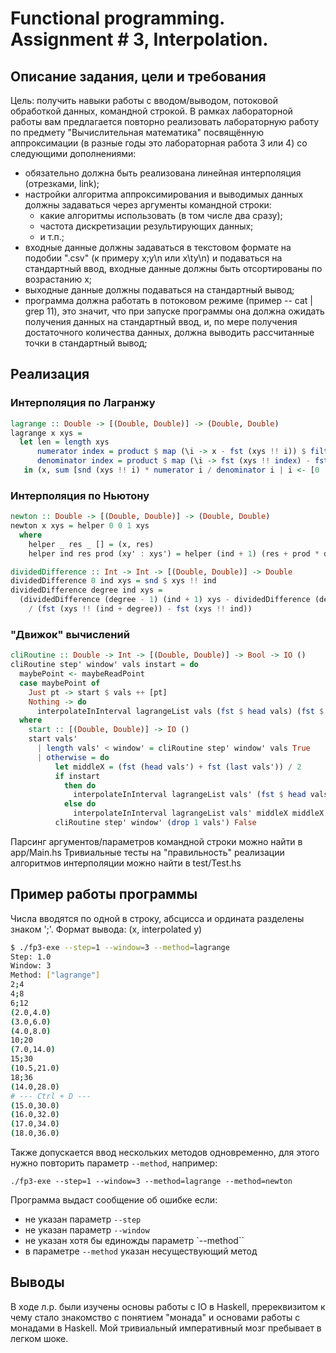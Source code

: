 # Functional programming. Assignment # 3, Interpolation.

## Описание задания, цели и требования

Цель: получить навыки работы с вводом/выводом, потоковой обработкой данных, командной строкой.
В рамках лабораторной работы вам предлагается повторно реализовать лабораторную работу по предмету "Вычислительная математика" посвящённую аппроксимации (в разные годы это лабораторная работа 3 или 4) со следующими дополнениями:

- обязательно должна быть реализована линейная интерполяция (отрезками, link);
- настройки алгоритма аппроксимирования и выводимых данных должны задаваться через аргументы командной строки:
    - какие алгоритмы использовать (в том числе два сразу);
    - частота дискретизации результирующих данных;
    - и т.п.;
- входные данные должны задаваться в текстовом формате на подобии ".csv" (к примеру x;y\n или x\ty\n) и подаваться на стандартный ввод, входные данные должны быть отсортированы по возрастанию x;
- выходные данные должны подаваться на стандартный вывод;
- программа должна работать в потоковом режиме (пример -- cat | grep 11), это значит, что при запуске программы она должна ожидать получения данных на стандартный ввод, и, по мере получения достаточного количества данных, должна выводить рассчитанные точки в стандартный вывод;

## Реализация

### Интерполяция по Лагранжу

```haskell
lagrange :: Double -> [(Double, Double)] -> (Double, Double)
lagrange x xys =
  let len = length xys
      numerator index = product $ map (\i -> x - fst (xys !! i)) $ filter (/= index) [0 .. len - 1]
      denominator index = product $ map (\i -> fst (xys !! index) - fst (xys !! i)) $ filter (/= index) [0 .. len - 1]
   in (x, sum [snd (xys !! i) * numerator i / denominator i | i <- [0 .. len - 1]])
```

### Интерполяция по Ньютону

```haskell
newton :: Double -> [(Double, Double)] -> (Double, Double)
newton x xys = helper 0 0 1 xys
  where
    helper _ res _ [] = (x, res)
    helper ind res prod (xy' : xys') = helper (ind + 1) (res + prod * dividedDifference ind 0 xys) (prod * (x - fst xy')) xys'

dividedDifference :: Int -> Int -> [(Double, Double)] -> Double
dividedDifference 0 ind xys = snd $ xys !! ind
dividedDifference degree ind xys =
  (dividedDifference (degree - 1) (ind + 1) xys - dividedDifference (degree - 1) ind xys)
    / (fst (xys !! (ind + degree)) - fst (xys !! ind))
```

### "Движок" вычислений

```haskell
cliRoutine :: Double -> Int -> [(Double, Double)] -> Bool -> IO ()
cliRoutine step' window' vals instart = do
  maybePoint <- maybeReadPoint
  case maybePoint of
    Just pt -> start $ vals ++ [pt]
    Nothing -> do
      interpolateInInterval lagrangeList vals (fst $ head vals) (fst $ last vals) step'
  where
    start :: [(Double, Double)] -> IO ()
    start vals'
      | length vals' < window' = cliRoutine step' window' vals True
      | otherwise = do
          let middleX = (fst (head vals') + fst (last vals')) / 2
          if instart
            then do
              interpolateInInterval lagrangeList vals' (fst $ head vals') (fst $ last vals') step'
            else do
              interpolateInInterval lagrangeList vals' middleX middleX 1
          cliRoutine step' window' (drop 1 vals') False
```

Парсинг аргументов/параметров командной строки можно найти в app/Main.hs
Тривиальные тесты на "правильность" реализации алгоритмов интерполяции можно найти в test/Test.hs

## Пример работы программы

Числа вводятся по одной в строку, абсцисса и ордината разделены знаком ';'.
Формат вывода: (x, interpolated y)

```sh
$ ./fp3-exe --step=1 --window=3 --method=lagrange
Step: 1.0
Window: 3
Method: ["lagrange"]
2;4
4;8
6;12
(2.0,4.0)
(3.0,6.0)
(4.0,8.0)
10;20
(7.0,14.0)
15;30
(10.5,21.0)
18;36
(14.0,28.0)
# --- Ctrl + D ---
(15.0,30.0)
(16.0,32.0)
(17.0,34.0)
(18.0,36.0)
```

Также допускается ввод нескольких методов одновременно, для этого нужно повторить параметр `--method`, например:
```
./fp3-exe --step=1 --window=3 --method=lagrange --method=newton
```

Программа выдаст сообщение об ошибке если:
- не указан параметр `--step`
- не указан параметр `--window`
- не указан хотя бы единожды параметр `--method``
- в параметре `--method` указан несуществующий метод

## Выводы

В ходе л.р. были изучены основы работы с IO в Haskell, пререквизитом к чему стало знакомство с понятием "монада" и основами работы с монадами в Haskell. Мой тривиальный императивный мозг пребывает в легком шоке.